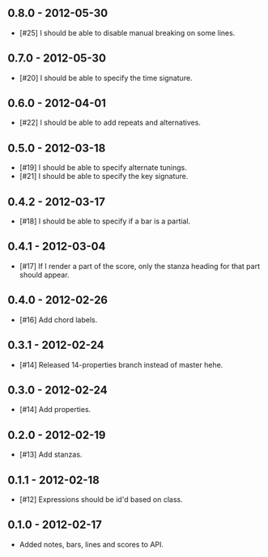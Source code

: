 0.8.0 - 2012-05-30
------------------

* [#25] I should be able to disable manual breaking on some lines.

0.7.0 - 2012-05-30
------------------

* [#20] I should be able to specify the time signature.

0.6.0 - 2012-04-01
------------------

* [#22] I should be able to add repeats and alternatives.

0.5.0 - 2012-03-18
------------------

* [#19] I should be able to specify alternate tunings.
* [#21] I should be able to specify the key signature.


0.4.2 - 2012-03-17
------------------

* [#18] I should be able to specify if a bar is a partial.

0.4.1 - 2012-03-04
------------------

* [#17] If I render a part of the score, only the stanza heading for that part should appear.

0.4.0 - 2012-02-26
------------------

* [#16] Add chord labels.

0.3.1 - 2012-02-24
------------------

* [#14] Released 14-properties branch instead of master hehe.

0.3.0 - 2012-02-24
------------------

* [#14] Add properties.

0.2.0 - 2012-02-19
------------------

* [#13] Add stanzas.

0.1.1 - 2012-02-18
------------------

* [#12] Expressions should be id'd based on class.

0.1.0 - 2012-02-17
------------------

* Added notes, bars, lines and scores to API.


